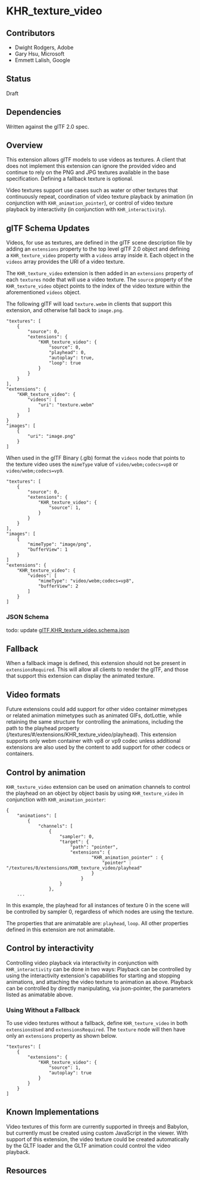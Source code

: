 # KHR_texture_video

## Contributors

* Dwight Rodgers, Adobe
* Gary Hsu, Microsoft
* Emmett Lalish, Google

## Status

Draft

## Dependencies

Written against the glTF 2.0 spec.

## Overview

This extension allows glTF models to use videos as textures. A client that does not implement this extension can ignore the provided video and continue to rely on the PNG and JPG textures available in the base specification. Defining a fallback texture is optional. 

Video textures support use cases such as water or other textures that continuously repeat, coordination of video texture playback by animation (in conjunction with `KHR_animation_pointer`), or control of video texture playback by interactivity (in conjunction with `KHR_interactivity`).

## glTF Schema Updates

Videos, for use as textures, are defined in the glTF scene description file by adding an `extensions` property to the top level glTF 2.0 object and defining a `KHR_texture_video` property with a `videos` array inside it. Each object in the `videos` array provides the URI of a video texture.

The `KHR_texture_video` extension is then added in an `extensions` property of each `textures` node that will use a video texture. The `source` property of the `KHR_texture_video` object points to the index of the video texture within the aforementioned `videos` object.

The following glTF will load `texture.webm` in clients that support this extension, and otherwise fall back to `image.png`.

```
"textures": [
    {
        "source": 0,
        "extensions": {
            "KHR_texture_video": {
                "source": 0,
                "playhead": 0,
                "autoplay": true,
                "loop": true
            }
        }
    }
],
"extensions": {
    "KHR_texture_video": {
        "videos": [
            "uri": "texture.webm"
        ]
    }
}
"images": [
    {
        "uri": "image.png"
    }
]
```

When used in the glTF Binary (.glb) format the `videos` node that points to the texture video uses the `mimeType` value of `video/webm;codecs=vp8` or `video/webm;codecs=vp9`. 

```
"textures": [
    {
        "source": 0,
        "extensions": {
            "KHR_texture_video": {
                "source": 1,
            }
        }
    }
],
"images": [
    {
        "mimeType": "image/png",
        "bufferView": 1
    }
]
"extensions": {
    "KHR_texture_video": {
        "videos": [
            "mimeType": "video/webm;codecs=vp8",
            "bufferView": 2
        ]
    }
]
```

### JSON Schema

todo: update
[glTF.KHR_texture_video.schema.json](schema/glTF.KHR_texture_video.schema.json)

## Fallback

When a fallback image is defined, this extension should not be present in `extensionsRequired`. This will allow all clients to render the glTF, and those that support this extension can display the animated texture.

## Video formats

Future extensions could add support for other video container mimetypes or related animation mimetypes such as animated GIFs, dotLottie, while retaining the same structure for controlling the animations, including the path to the playhead property (/textures/#/extensions/KHR_texture_video/playhead). This extension supports only webm container with vp8 or vp9 codec unless additional extensions are also used by the content to add support for other codecs or containers.

## Control by animation

`KHR_texture_video` extension can be used on animation channels to control the playhead on an object by object basis by using `KHR_texture_video` in conjunction with `KHR_animation_pointer`:

```
{
    "animations": [
        {
            "channels": [
                {
                    "sampler": 0,
                    "target": {
                        "path": "pointer",
                        "extensions": {
                                "KHR_animation_pointer" : {
                                    "pointer" : "/textures/0/extensions/KHR_texture_video/playhead"
                                }
                            }
                    }
                },
    ...
```

In this example, the playhead for all instances of texture 0 in the scene will be controlled by sampler 0, regardless of which nodes are using the texture.

The properties that are animatable are: `playhead`, `loop`. All other properties defined in this extension are not animatable.

## Control by interactivity

Controlling video playback via interactivity in conjunction with `KHR_interactivity` can be done in two ways:
Playback can be controlled by using the interactivity extension's capabilities for starting and stopping animations, and attaching the video texture to animation as above.
Playback can be controlled by directly manipulating, via json-pointer, the parameters listed as animatable above.

### Using Without a Fallback

To use video textures without a fallback, define `KHR_texture_video` in both `extensionsUsed` and `extensionsRequired`. The `texture` node will then have only an `extensions` property as shown below.

```
"textures": [
    {
        "extensions": {
            "KHR_texture_video": {
                "source": 1,
                "autoplay": true
            }
        }
    }
]
```


## Known Implementations

Video textures of this form are currently supported in threejs and Babylon, but currently must be created using custom JavaScript in the viewer. With support of this extension, the video texture could be created automatically by the GLTF loader and the GLTF animation could control the video playback.

## Resources

